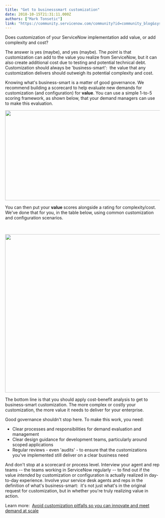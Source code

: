```yaml
---
title: "Get to businesssmart customization"
date: 2018-10-15T21:31:11.000Z
authors: ["Mark Tonsetic"]
link: "https://community.servicenow.com/community?id=community_blog&sys_id=d46c25abdb05e70054250b55ca961913"
---
```

<p>Does customization of your ServiceNow implementation add value, or add complexity and cost?</p>
<p>The answer is yes (maybe), and yes (maybe). The <em>point</em> is that customization can add to the value you realize from ServiceNow, but it can also create additional cost due to testing and potential technical debt. Customization should always be &#39;business-smart&#39;:  the value that any customization delivers should outweigh its potential complexity and cost. </p>
<p>Knowing what&#39;s business-smart is a matter of good governance. We recommend building a scorecard to help evaluate new demands for customization (and configuration) for <strong>value</strong>. You can use a simple 1-to-5 scoring framework, as shown below, that your demand managers can use to make this evaluation.</p>
<p><img src="a35a6923dbc1e70054250b55ca961979.iix" width="579" height="293" /></p>
<p>You can then put your <strong>value </strong>scores alongside a rating for complexity/cost. We&#39;ve done that for you, in the table below, using common customization and configuration scenarios.</p>
<p> </p>
<p><img src="6eaaed27dbc1e70054250b55ca961906.iix" width="728" height="515" /></p>
<p>The bottom line is that you should apply cost-benefit analysis to get to business-smart customization. The more complex or costly your customization, the more value it needs to deliver for your enterprise.</p>
<p>Good governance shouldn&#39;t stop here. To make this work, you need:</p>
<ul><li>Clear processes and responsibilities for demand evaluation and management</li><li>Clear design guidance for development teams, particularly around scoped applications</li><li>Regular reviews - even &#39;audits&#39; - to ensure that the customizations you&#39;ve implemented still deliver on a clear business need</li></ul>
<p>And don&#39;t stop at a scorecard or process level. Interview your agent and rep teams -- the teams working in ServiceNow regularly -- to find out if the value <em>intended </em>by customization or configuration is actually realized in day-to-day experience. Involve your service desk agents and reps in the definition of what&#39;s business-smart:  it&#39;s not just what&#39;s in the original request for customization, but in whether you&#39;re truly realizing value in action.</p>
<p>Learn more:  <a href="https://www.servicenow.com/success/deploy/now/innovate-at-scale.html" rel="nofollow">Avoid customization pitfalls so you can innovate and meet demand at scale</a></p>